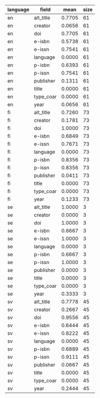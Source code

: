 | language   | field     |   mean |   size |
|------------|-----------|--------|--------|
| en         | alt_title | 0.7705 |     61 |
| en         | creator   | 0.0656 |     61 |
| en         | doi       | 0.7705 |     61 |
| en         | e-isbn    | 0.5738 |     61 |
| en         | e-issn    | 0.7541 |     61 |
| en         | language  | 0.0000 |     61 |
| en         | p-isbn    | 0.6393 |     61 |
| en         | p-issn    | 0.7541 |     61 |
| en         | publisher | 0.1311 |     61 |
| en         | title     | 0.0000 |     61 |
| en         | type_coar | 0.0000 |     61 |
| en         | year      | 0.0656 |     61 |
| fi         | alt_title | 0.7260 |     73 |
| fi         | creator   | 0.1781 |     73 |
| fi         | doi       | 1.0000 |     73 |
| fi         | e-isbn    | 0.6849 |     73 |
| fi         | e-issn    | 0.7671 |     73 |
| fi         | language  | 0.0000 |     73 |
| fi         | p-isbn    | 0.8356 |     73 |
| fi         | p-issn    | 0.8356 |     73 |
| fi         | publisher | 0.0411 |     73 |
| fi         | title     | 0.0000 |     73 |
| fi         | type_coar | 0.0000 |     73 |
| fi         | year      | 0.1233 |     73 |
| se         | alt_title | 1.0000 |      3 |
| se         | creator   | 0.0000 |      3 |
| se         | doi       | 1.0000 |      3 |
| se         | e-isbn    | 0.6667 |      3 |
| se         | e-issn    | 1.0000 |      3 |
| se         | language  | 0.0000 |      3 |
| se         | p-isbn    | 0.6667 |      3 |
| se         | p-issn    | 1.0000 |      3 |
| se         | publisher | 0.0000 |      3 |
| se         | title     | 0.0000 |      3 |
| se         | type_coar | 0.0000 |      3 |
| se         | year      | 0.3333 |      3 |
| sv         | alt_title | 0.7778 |     45 |
| sv         | creator   | 0.2667 |     45 |
| sv         | doi       | 0.9556 |     45 |
| sv         | e-isbn    | 0.6444 |     45 |
| sv         | e-issn    | 0.8222 |     45 |
| sv         | language  | 0.0000 |     45 |
| sv         | p-isbn    | 0.6889 |     45 |
| sv         | p-issn    | 0.9111 |     45 |
| sv         | publisher | 0.0667 |     45 |
| sv         | title     | 0.0000 |     45 |
| sv         | type_coar | 0.0000 |     45 |
| sv         | year      | 0.2444 |     45 |
